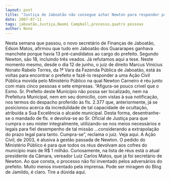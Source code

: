 ```yaml
---
layout: post
title: "Justiça de Jaboatão não consegue achar Newton para responder processo movido pelo MP há quatro anos"
date: 2007-07-11
tags: jaboatão,Justiça,Naomi Campbell,processo,quatro pessoas
author: None
---
```

Nesta semana que passou, o novo secret&aacute;rio de Finan&ccedil;as de Jaboat&atilde;o, Edson Matos, afirmou que tudo em Jaboat&atilde;o dos Guararapes ganhava manchete porque havia 13 pr&eacute;-candidatos ao cargo do prefeito. Segundo Newton, s&atilde;o 18, incluindo tr&ecirc;s veados.
J&aacute; refutamos aqui a tese. 
Neste momento mesmo, desde o dia 12 de junho, o juiz de direito Marcus Vin&iacute;cius Nonato Rabelo Torres, da 1&ordf; Vara da Fazenda P&uacute;blica de Jaboat&atilde;o, est&aacute; &agrave;s voltas para encontrar o prefeito e faz&ecirc;-lo responder a uma A&ccedil;&atilde;o Civil P&uacute;blica movida pelo Minist&eacute;rio P&uacute;blico na qual Newton Carneiro &eacute; r&eacute;u junto com mais cinco pessoas e sete empresas. 
&ldquo;Afigura-se pouco cr&iacute;vel que o Exmo. Sr. Prefeito deste Munic&iacute;pio n&atilde;o possa ser localizado, nem na Prefeitura Municipal, nem em seu domic&iacute;lio, com vistas &agrave; sua notifica&ccedil;&atilde;o, nos termos do despacho proferido &agrave;s fls. 2.377 que, anteriormente, j&aacute; se posicionou acerca da incredulidade de tal capacidade de oculta&ccedil;&atilde;o, atribu&iacute;da a Sua Excel&ecirc;ncia o alcaide municipal. Desta forma, desentranhe-se o mandado de fls. e devolva-se ao Sr. Oficial de Justi&ccedil;a para que cumpra o seu mister integralmente, utilizando-se nos meios necess&aacute;rios e legais para fiel desempenho de tal miss&atilde;o ...considerando a extrapola&ccedil;&atilde;o do prazo legal para tanto. Cumpra-se&rdquo;, reclama o juiz. Veja aqui.
A A&ccedil;&atilde;o Civil, de 2003, &eacute; alusiva &agrave; gest&atilde;o passada de Newton.
O pedido do Minist&eacute;rio P&uacute;blico &eacute; para que todos os r&eacute;us devolvam aos cofres do munic&iacute;pio mais de R$ 1 milh&atilde;o.
Curiosamente, na lista de r&eacute;us est&aacute; o atual presidente da C&acirc;mara, vereador Luiz Carlos Matos, que j&aacute; foi secret&aacute;rio de Newton. 
Ao que consta, o processo n&atilde;o foi inventado pelos advers&aacute;rios do prefeito. Muito menos inventado pela imprensa. Pode ser miragem do Blog de Jamildo, &eacute; claro. Tire a d&uacute;vida aqui. 